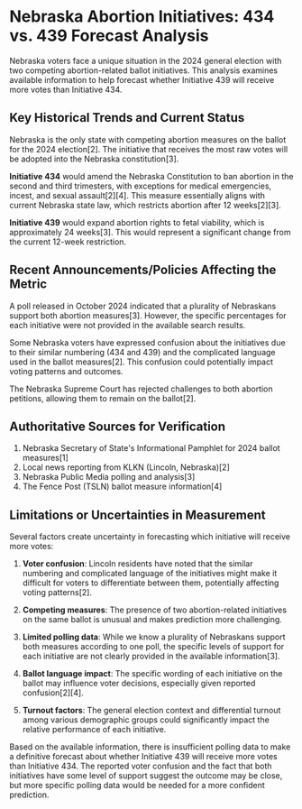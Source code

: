 # Nebraska Abortion Initiatives: 434 vs. 439 Forecast Analysis

Nebraska voters face a unique situation in the 2024 general election with two competing abortion-related ballot initiatives. This analysis examines available information to help forecast whether Initiative 439 will receive more votes than Initiative 434.

## Key Historical Trends and Current Status

Nebraska is the only state with competing abortion measures on the ballot for the 2024 election[2]. The initiative that receives the most raw votes will be adopted into the Nebraska constitution[3].

**Initiative 434** would amend the Nebraska Constitution to ban abortion in the second and third trimesters, with exceptions for medical emergencies, incest, and sexual assault[2][4]. This measure essentially aligns with current Nebraska state law, which restricts abortion after 12 weeks[2][3].

**Initiative 439** would expand abortion rights to fetal viability, which is approximately 24 weeks[3]. This would represent a significant change from the current 12-week restriction.

## Recent Announcements/Policies Affecting the Metric

A poll released in October 2024 indicated that a plurality of Nebraskans support both abortion measures[3]. However, the specific percentages for each initiative were not provided in the available search results.

Some Nebraska voters have expressed confusion about the initiatives due to their similar numbering (434 and 439) and the complicated language used in the ballot measures[2]. This confusion could potentially impact voting patterns and outcomes.

The Nebraska Supreme Court has rejected challenges to both abortion petitions, allowing them to remain on the ballot[2].

## Authoritative Sources for Verification

1. Nebraska Secretary of State's Informational Pamphlet for 2024 ballot measures[1]
2. Local news reporting from KLKN (Lincoln, Nebraska)[2]
3. Nebraska Public Media polling and analysis[3]
4. The Fence Post (TSLN) ballot measure information[4]

## Limitations or Uncertainties in Measurement

Several factors create uncertainty in forecasting which initiative will receive more votes:

1. **Voter confusion**: Lincoln residents have noted that the similar numbering and complicated language of the initiatives might make it difficult for voters to differentiate between them, potentially affecting voting patterns[2].

2. **Competing measures**: The presence of two abortion-related initiatives on the same ballot is unusual and makes prediction more challenging.

3. **Limited polling data**: While we know a plurality of Nebraskans support both measures according to one poll, the specific levels of support for each initiative are not clearly provided in the available information[3].

4. **Ballot language impact**: The specific wording of each initiative on the ballot may influence voter decisions, especially given reported confusion[2][4].

5. **Turnout factors**: The general election context and differential turnout among various demographic groups could significantly impact the relative performance of each initiative.

Based on the available information, there is insufficient polling data to make a definitive forecast about whether Initiative 439 will receive more votes than Initiative 434. The reported voter confusion and the fact that both initiatives have some level of support suggest the outcome may be close, but more specific polling data would be needed for a more confident prediction.